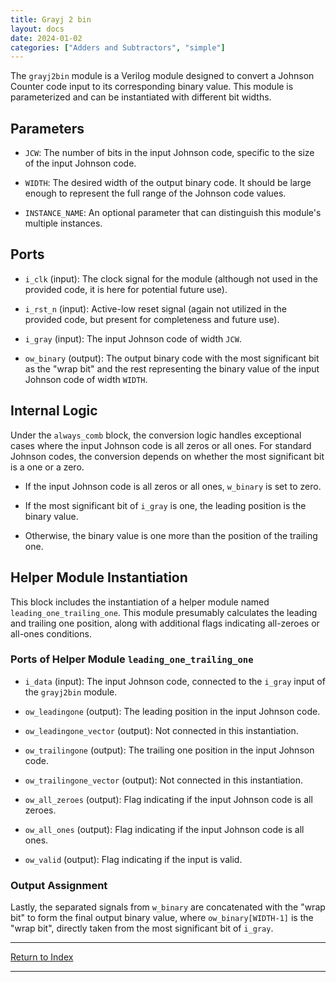 ```yaml
---
title: Grayj 2 bin
layout: docs
date: 2024-01-02
categories: ["Adders and Subtractors", "simple"]
---
```


The `grayj2bin` module is a Verilog module designed to convert a Johnson Counter code input to its corresponding binary value. This module is parameterized and can be instantiated with different bit widths.

## Parameters

- `JCW`: The number of bits in the input Johnson code, specific to the size of the input Johnson code.

- `WIDTH`: The desired width of the output binary code. It should be large enough to represent the full range of the Johnson code values.

- `INSTANCE_NAME`: An optional parameter that can distinguish this module's multiple instances.

## Ports

- `i_clk` (input): The clock signal for the module (although not used in the provided code, it is here for potential future use).

- `i_rst_n` (input): Active-low reset signal (again not utilized in the provided code, but present for completeness and future use).

- `i_gray` (input): The input Johnson code of width `JCW`.

- `ow_binary` (output): The output binary code with the most significant bit as the "wrap bit" and the rest representing the binary value of the input Johnson code of width `WIDTH`.

## Internal Logic

Under the `always_comb` block, the conversion logic handles exceptional cases where the input Johnson code is all zeros or all ones. For standard Johnson codes, the conversion depends on whether the most significant bit is a one or a zero.

- If the input Johnson code is all zeros or all ones, `w_binary` is set to zero.

- If the most significant bit of `i_gray` is one, the leading position is the binary value.

- Otherwise, the binary value is one more than the position of the trailing one.

## Helper Module Instantiation

This block includes the instantiation of a helper module named `leading_one_trailing_one`. This module presumably calculates the leading and trailing one position, along with additional flags indicating all-zeroes or all-ones conditions.

### Ports of Helper Module `leading_one_trailing_one`

- `i_data` (input): The input Johnson code, connected to the `i_gray` input of the `grayj2bin` module.

- `ow_leadingone` (output): The leading position in the input Johnson code.

- `ow_leadingone_vector` (output): Not connected in this instantiation.

- `ow_trailingone` (output): The trailing one position in the input Johnson code.

- `ow_trailingone_vector` (output): Not connected in this instantiation.

- `ow_all_zeroes` (output): Flag indicating if the input Johnson code is all zeroes.

- `ow_all_ones` (output): Flag indicating if the input Johnson code is all ones.

- `ow_valid` (output): Flag indicating if the input is valid.

### Output Assignment

Lastly, the separated signals from `w_binary` are concatenated with the "wrap bit" to form the final output binary value, where `ow_binary[WIDTH-1]` is the "wrap bit", directly taken from the most significant bit of `i_gray`.

---

[Return to Index](/docs/mark_down/rtl/)

---
